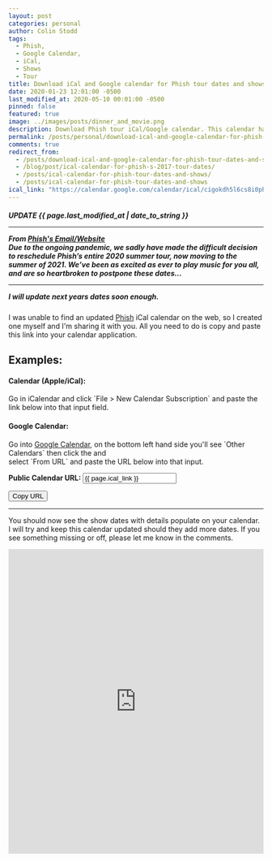 ```yaml
---
layout: post
categories: personal
author: Colin Stodd
tags:
  - Phish,
  - Google Calendar,
  - iCal,
  - Shows
  - Tour
title: Download iCal and Google calendar for Phish tour dates and shows
date: 2020-01-23 12:01:00 -0500
last_modified_at: 2020-05-10 00:01:00 -0500
pinned: false
featured: true
image: ../images/posts/dinner_and_movie.png
description: Download Phish tour iCal/Google calendar. This calendar has been updated to include the "Dinner And A Movie"; also info regarding their rescheduled summer tour.
permalink: /posts/personal/download-ical-and-google-calendar-for-phish-tour-dates-and-shows.html
comments: true
redirect_from:
  - /posts/download-ical-and-google-calendar-for-phish-tour-dates-and-shows.html
  - /blog/post/ical-calendar-for-phish-s-2017-tour-dates/
  - /posts/ical-calendar-for-phish-tour-dates-and-shows/
  - /posts/ical-calendar-for-phish-tour-dates-and-shows
ical_link: "https://calendar.google.com/calendar/ical/cigokdh5l6cs8i0ph6srjiboig%40group.calendar.google.com/public/basic.ics"
---
```



<h5 class="neu-alert mb-3 text-blue-grey">
<i class="fad fa-microphone-stand" style="font-size:3rem;"></i>  UPDATE <i class="fad fa-calendar-alt"></i> {{ page.last_modified_at | date_to_string }}<br/>
  <hr/>
  <span>From <a href="https://phish.com/news/summer-tour-rescheduled-for-2021/" target="_blank" rel="_noopener" title="Go to Phish's website to read for yourself">Phish's Email/Website <i class="fad fa-external-link-square"></i></a></span><br>
  <span class="text-yellow"><i class="fad fa-fish"></i> Due to the ongoing pandemic, we sadly have made the difficult decision to reschedule Phish’s entire 2020 summer tour, now moving to the summer of 2021. We’ve been as excited as ever to play music for you all, and are so heartbroken to postpone these dates...</span> <br>

  <hr/>
  I will update next years dates soon enough.
</h5>


I was unable to find an updated <a href="https://phish.com/tours" target="_blank" rel="noopener" title="Phish Tour">Phish</a> iCal calendar on the web, so I created one myself and I'm sharing it with you. All you need to do is copy and paste this link into your calendar application.

## Examples:
<h4 class="text-blue-grey"><i class="fab fa-apple"></i> Calendar (Apple/iCal):</h4>Go in iCalendar and click `File > New Calendar Subscription` and paste the link below into that input field.

<h4 class="text-blue-grey"><i class="fab fa-google"></i> Google Calendar:</h4>Go into <a href="https://calendar.google.com/calendar" target="_blank" rel="noopener" title="Click to open Google Calendar">Google Calendar</a>, on the bottom left hand side you'll see `Other Calendars` then click the <i class="fal fa-plus neu-text"></i> and <br/>select `From URL` and paste the URL below into that input.

**Public Calendar URL:**
<input type="text" value="{{ page.ical_link }}" id="calendarLink" class="fixed-font">
<p>
  <button onclick="myFunction()" class="button special">
    <i class="fad fa-clipboard"></i> Copy URL
  </button>
</p>

-----

You should now see the show dates with details populate on your calendar. I will try and keep this calendar updated should they add more dates. If you see something missing or off, please let me know in the comments.

<iframe style="border: 0;" src="https://calendar.google.com/calendar/embed?src=cigokdh5l6cs8i0ph6srjiboig%40group.calendar.google.com&ctz=America%2FNew_York" width="100%" height="600" frameborder="0" scrolling="no"></iframe>


<script type="text/javascript">
function myFunction() {
  /* Get the text field */
  var copyText = document.getElementById("calendarLink");

  /* Select the text field */
  copyText.select();
  copyText.setSelectionRange(0, 99999); /*For mobile devices*/

  /* Copy the text inside the text field */
  document.execCommand("copy");

  /* Alert the copied text */
  alert("🐠 Calendar Link Copied 🐠 Now paste it into your calendar app. Enjoy the shows! 🍄 🌈 🌵 🥳 🐲");
}
</script>